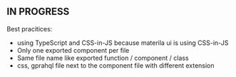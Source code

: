 IN PROGRESS
------
Best pracitices:
 - using TypeScript and CSS-in-JS because materila ui is using CSS-in-JS
 - Only one exported component per file
 - Same file name like exported function / component / class
 - css, gprahql file next to the component file with different extension
